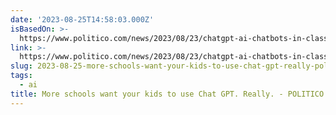 ```yaml
---
date: '2023-08-25T14:58:03.000Z'
isBasedOn: >-
  https://www.politico.com/news/2023/08/23/chatgpt-ai-chatbots-in-classrooms-00111662
link: >-
  https://www.politico.com/news/2023/08/23/chatgpt-ai-chatbots-in-classrooms-00111662
slug: 2023-08-25-more-schools-want-your-kids-to-use-chat-gpt-really-politico
tags:
  - ai
title: More schools want your kids to use Chat GPT. Really. - POLITICO
---
```


